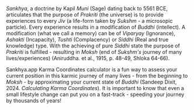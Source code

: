 <em>Sankhya</em>, a doctrine by Kapil <em>Muni</em> (Sage) dating back to 5561 BCE, articulates that the purpose of <em>Prakriti</em> (the universe) is to provide experiences to every <em>Jiv</em> (a life-form taken by <em>Sukshm</em> - a microsopic particle). Every experience results in a modification of <em>Buddhi</em> (intellect). A modification (what we call a memory) can be of <em>Viparyay</em> (Ignorance), <em>Ashakti</em> (Incapacity), <em>Tushti</em> (Complacency) or <em>Siddhi</em> (Real and true knowledge) type. With the achieving of pure <em>Siddhi</em> state the purpose of <em>Prakriti</em> is fulfilled - resulting in <em>Moksh</em> (end of <em>Sukshm's</em> journey of many lives/experiences) (Aniruddha. et al., 1915, p. 48-49, Shloka 64-66).
 
Sankhya.app Karma Coordinates calculator is a fun way to assess your current position in this karmic journey of many lives - from the beginning to <em>Moksh</em> - by approximating your current state of <em>Buddhi</em> (Sandeep Dixit, 2024. <em>Calculating Karma Coordinates</em>). It is important to know that even a small lifestyle change can put you on a fast-track - speeding your journey by thousands of years!
